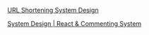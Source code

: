 



[URL Shortening System Design](https://leetcode.com/discuss/interview-question/2869646/URL-Shortening-System-Design)

[System Design | React & Commenting System](https://leetcode.com/discuss/interview-question/2847000/System-Design-or-React-and-Commenting-System)
<!--stackedit_data:
eyJoaXN0b3J5IjpbLTQ3NzIzMTQ5NywtOTE5MzM4MDEwXX0=
-->